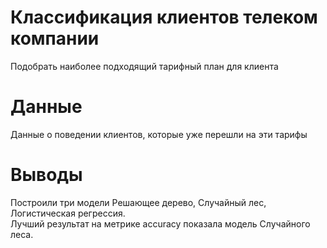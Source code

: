 # Классификация клиентов телеком компании
Подобрать наиболее подходящий тарифный план для клиента

# Данные
Данные о поведении клиентов, которые уже перешли на эти тарифы

# Выводы
Построили три модели Решающее дерево, Случайный лес, Логистическая регрессия.  
Лучший результат на метрике accuracy показала модель Случайного леса.  
